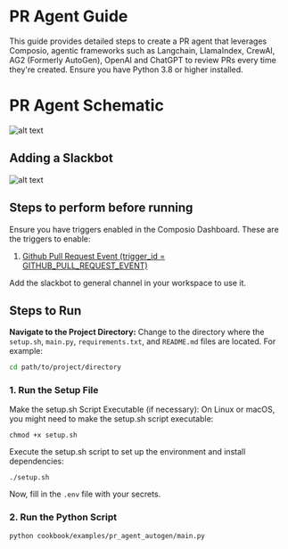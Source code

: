 # PR Agent Guide

This guide provides detailed steps to create a PR agent that leverages Composio, agentic frameworks such as Langchain, LlamaIndex, CrewAI, AG2 (Formerly AutoGen), OpenAI and ChatGPT to review PRs every time they're created. Ensure you have Python 3.8 or higher installed.

# PR Agent Schematic 
![alt text](https://github.com/composiohq/composio/blob/feat/slack-assistant/python/examples/pr_agent/schematic.png?raw=true)

## Adding a Slackbot
![alt text](https://github.com/composiohq/composio/blob/feat/slack-assistant/python/examples/pr_agent/adding_slack_bot.gif?raw=true)

## Steps to perform before running

Ensure you have triggers enabled in the Composio Dashboard. These are the triggers to enable:
1. [Github Pull Request Event (trigger_id = GITHUB_PULL_REQUEST_EVENT)](https://app.composio.dev/trigger/github_pull_request_event?page=1)

Add the slackbot to general channel in your workspace to use it.

## Steps to Run

**Navigate to the Project Directory:**
Change to the directory where the `setup.sh`, `main.py`, `requirements.txt`, and `README.md` files are located. For example:
```sh
cd path/to/project/directory
```

### 1. Run the Setup File
Make the setup.sh Script Executable (if necessary):
On Linux or macOS, you might need to make the setup.sh script executable:
```shell
chmod +x setup.sh
```
Execute the setup.sh script to set up the environment and install dependencies:
```shell
./setup.sh
```
Now, fill in the `.env` file with your secrets.

### 2. Run the Python Script
```shell
python cookbook/examples/pr_agent_autogen/main.py
```

